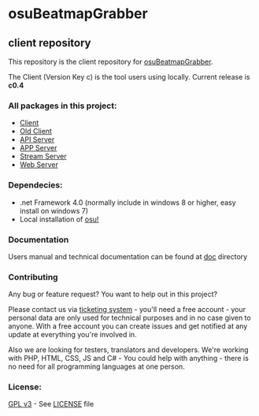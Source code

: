 # osuBeatmapGrabber
## client repository

This repository is the client repository for [osuBeatmapGrabber](https://osu.ppy.sh/forum/t/399719).

The Client (Version Key c) is the tool users using locally. Current release is **c0.4**

### All packages in this project:
* [Client](https://github.com/Kagurame/osbg-client)
* [Old Client](https://github.com/Kagurame/osbg-client-old)
* [API Server](https://github.com/Kagurame/osbg-server-api)
* [APP Server](https://github.com/Kagurame/osbg-server-app)
* [Stream Server](https://github.com/Kagurame/osbg-server-stream)
* [Web Server](https://github.com/Kagurame/osbg-server-web)

### Dependecies:
* .net Framework 4.0 (normally include in windows 8 or higher, easy install on windows 7)
* Local installation of [osu!](https://osu.ppy.sh)

### Documentation
Users manual and technical documentation can be found at [doc](doc) directory

### Contributing
Any bug or feature request? You want to help out in this project?

Please contact us via [ticketing system](http://tracker.kagu-chan.de/projects/osu-beatmap-grabber) - you'll need a free account - your personal data are only used for technical purposes and in no case given to anyone. With a free account you can create issues and get notified at any update at everything you're involved in.

Also we are looking for testers, translators and developers. We're working with PHP, HTML, CSS, JS and C# - You could help with anything - there is no need for all programming languages at one person.

### License:
[GPL v3](LICENSE) - See [LICENSE](LICENSE) file
